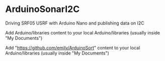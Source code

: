 # ArduinoSonarI2C
Driving SRF05 USRF with Arduino Nano and publishing data on I2C

Add Arduino/libraries content to your local Arduino/libraries (usually inside "My Documents")

Add "https://github.com/emilv/ArduinoSort" content to your local Arduino/libraries (usually inside "My Documents")
